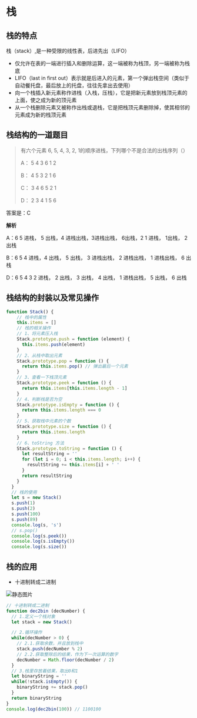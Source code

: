 # 栈

## 栈的特点

栈（stack）,是一种受限的线性表，后进先出（LIFO）

- 仅允许在表的一端进行插入和删除运算，这一端被称为栈顶，另一端被称为栈底
- LIFO（last in first out）表示就是后进入的元素，第一个弹出栈空间（类似于自动餐托盘，最后放上的托盘，往往先拿出去使用）
- 向一个栈插入新元素称作进栈（入栈，压栈），它是把新元素放到栈顶元素的上面，使之成为新的顶元素
- 从一个栈删除元素又被称作出栈或退栈，它是把栈顶元素删除掉，使其相邻的元素成为新的栈顶元素


## 栈结构的一道题目

> 有六个元素 6, 5, 4, 3, 2, 1的顺序进栈，下列哪个不是合法的出栈序列（）
>
> A： 5 4 3 6 1 2
>
> B： 4 5 3 2 1 6
>
> C： 3 4 6 5 2 1
>
> D： 2 3 4 1 5 6

答案是：C

**解析**

A：6 5 进栈， 5 出栈，4 进栈出栈，3进栈出栈， 6出栈，2 1 进栈， 1出栈， 2出栈

B：6 5 4 进栈，4 出栈， 5 出栈， 3 进栈出栈， 2 进栈出栈， 1 进栈出栈， 6 出栈

D：6 5 4 3 2 进栈， 2 出栈， 3 出栈， 4 出栈， 1 进栈出栈， 5 出栈， 6 出栈

## 栈结构的封装以及常见操作

```js
function Stack() {
    // 栈中的属性
    this.items = []
    // 栈的相关操作
    // 1、将元素压入栈
    Stack.prototype.push = function (element) {
      this.items.push(element)
    }
    // 2、从栈中取出元素
    Stack.prototype.pop = function () {
      return this.items.pop() // 弹出最后一个元素
    }
    // 3、查看一下栈顶元素
    Stack.prototype.peek = function () {
      return this.items[this.items.length - 1]
    }
    // 4、判断栈是否为空
    Stack.prototype.isEmpty = function () {
      return this.items.length === 0
    }
    // 5、获取栈中元素的个数
    Stack.prototype.size = function () {
      return this.items.length
    }
    // 6、toString 方法
    Stack.prototype.toString = function () {
      let resultString = ''
      for (let i = 0; i < this.items.length; i++) {
        resultString += this.items[i] + ' '
      }
      return resultString
    }
  }
  // 栈的使用
  let s = new Stack()
  s.push(1)
  s.push(2)
  s.push(100)
  s.push(89)
  console.log(s, 's')
  // s.pop()
  console.log(s.peek())
  console.log(s.isEmpty())
  console.log(s.size())

```

## 栈的应用

- 十进制转成二进制

![静态图片](~@images/219AD452-3BB8-4BFF-ACB3-42136D65206F.png)

```js
// 十进制转成二进制
function dec2bin (decNumber) {
  // 1.定义一个栈对象
  let stack = new Stack()

  // 2.循环操作
  while(decNumber > 0) {
    // 2.1.获取余数，并且放到栈中
    stack.push(decNumber % 2)
    // 2.2.获取整除后的结果，作为下一次运算的数字
    decNumber = Math.floor(decNumber / 2)
  }
  // 3.栈里存放着结果，取出0和1
  let binaryString = ''
  while(!stack.isEmpty()) {
    binaryString += stack.pop()
  }
  return binaryString
}
console.log(dec2bin(100)) // 1100100
```